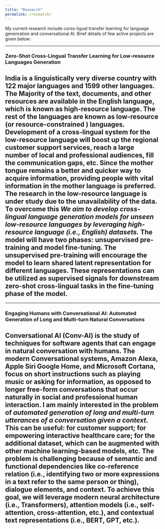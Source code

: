 ```yaml
---
title: "Research"
permalink: /research/
---
```


My current research include corss-ligual transfer learning for language genenration and conversational AI. Brief details of few active projects are given below:

---
### Zero-Shot Cross-Lingual Transfer Learning for Low-resource Languages Generation 
India is a linguistically very diverse country with 122 major languages and 1599 other languages. The Majority of the text, documents, and other resources are available in the English language, which is known as high-resource language. The rest of the languages are known as low-resource (or resource-constrained ) languages.  Development of a cross-lingual system for the low-resource language will boost up the regional customer support services, reach a large number of local and professional audiences, fill the communication gaps, etc. Since the mother tongue remains a better and quicker way to acquire information, providing people with vital information in the mother language is preferred. The research in the low-resource language is under study due to the unavailability of the data. To overcome this _We aim to develop cross-lingual language generation models for unseen low-resource languages by leveraging high-resource language (i.e., English) datasets._ The model will have two phases: unsupervised pre-training and model fine-tuning. The unsupervised pre-training will encourage the model to learn shared latent representation for different languages. These representations can be utilized as supervised signals for downstream zero-shot cross-lingual tasks in the fine-tuning phase of the model.
---


---
### Engaging Humans with Conversational AI: Automated Generation of Long and Multi-turn Natural Conversations
Conversational AI (Conv-AI) is the study of techniques for software agents that can engage in natural conversation with humans. The modern Conversational systems, Amazon Alexa, Apple Siri Google Home, and Microsoft Cortana, focus on short instructions such as playing music or asking for information, as opposed to longer free-form conversations that occur naturally in social and professional human interaction. I am mainly interested in the problem of _automated generation of long and multi-turn utterances of a conversation given a context._ This can be useful: for customer support; for empowering interactive healthcare care; for the additional dataset, which can be augmented with other machine learning-based models, etc. The problem is challenging because of semantic and functional dependencies like co-reference relation (i.e., identifying two or more expressions in a text refer to the same person or thing), dialogue elements, and context. To achieve this goal, we will leverage modern neural architecture (i.e., Transformers), attention models (i.e., self-attention, cross-attention, etc.), and contextual text representations (i.e., BERT, GPT, etc.).
---
